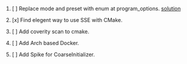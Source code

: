 1. [ ] Replace mode and preset with enum at program_options.
[solution](https://stackoverflow.com/questions/5211988/boost-custom-validator-for-enum)

2. [x] Find elegent way to use SSE with CMake.

3. [ ] Add coverity scan to cmake.

4. [ ] Add Arch based Docker.

5. [ ] Add Spike for CoarseInitializer.

